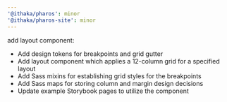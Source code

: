 ```yaml
---
'@ithaka/pharos': minor
'@ithaka/pharos-site': minor
---
```

add layout component:

* Add design tokens for breakpoints and grid gutter
* Add layout component which applies a 12-column grid for a specified layout
* Add Sass mixins for establishing grid styles for the breakpoints
* Add Sass maps for storing column and margin design decisions
* Update example Storybook pages to utilize the component


